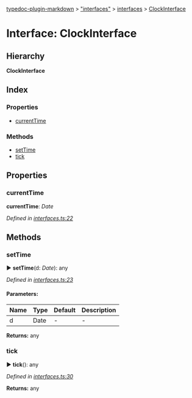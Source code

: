 [typedoc-plugin-markdown](../index.md) > ["interfaces"](../modules/_interfaces_.md) > [interfaces](../modules/_interfaces_.interfaces.md) > [ClockInterface](../interfaces/_interfaces_.interfaces.clockinterface.md)

# Interface: ClockInterface

## Hierarchy

**ClockInterface**




## Index

### Properties

* [currentTime](_interfaces_.interfaces.clockinterface.md#currenttime)


### Methods

* [setTime](_interfaces_.interfaces.clockinterface.md#settime)
* [tick](_interfaces_.interfaces.clockinterface.md#tick)



## Properties
###  currentTime

**currentTime**:  *Date* 

*Defined in [interfaces.ts:22](https://github.com/tgreyuk/typedoc-plugin-markdown/blob/master/tests/src/interfaces.ts#L22)*






## Methods
###  setTime

► **setTime**(d: *Date*): any



*Defined in [interfaces.ts:23](https://github.com/tgreyuk/typedoc-plugin-markdown/blob/master/tests/src/interfaces.ts#L23)*


#### Parameters:

| Name  | Type                | Default | Description  |
| ------ | ------------------- | ------------ | ------------ |
| d  | Date | - | - |





**Returns:** any





###  tick

► **tick**(): any



*Defined in [interfaces.ts:30](https://github.com/tgreyuk/typedoc-plugin-markdown/blob/master/tests/src/interfaces.ts#L30)*




**Returns:** any






